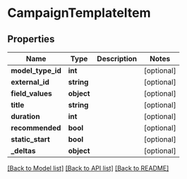# CampaignTemplateItem

## Properties
Name | Type | Description | Notes
------------ | ------------- | ------------- | -------------
**model_type_id** | **int** |  | [optional] 
**external_id** | **string** |  | [optional] 
**field_values** | **object** |  | [optional] 
**title** | **string** |  | [optional] 
**duration** | **int** |  | [optional] 
**recommended** | **bool** |  | [optional] 
**static_start** | **bool** |  | [optional] 
**_deltas** | **object** |  | [optional] 

[[Back to Model list]](../README.md#documentation-for-models) [[Back to API list]](../README.md#documentation-for-api-endpoints) [[Back to README]](../README.md)



